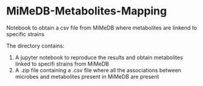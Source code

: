 # MiMeDB-Metabolites-Mapping
Notebook to obtain a csv file from MiMeDB where metabolites are linkend to specific strains

The directory contains:
1. A jupyter notebook to reproduce the results and obtain metabolites linked to specifi strains from MiMeDB
2. A .zip file containing a .csv file where all the associations between microbes and metabolites present in MiMeDB are present
